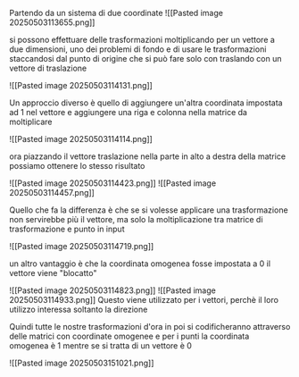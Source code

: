 Partendo da un sistema di due coordinate
![[Pasted image 20250503113655.png]]

si possono effettuare delle trasformazioni moltiplicando per un vettore a due dimensioni, uno dei problemi di fondo e di usare le trasformazioni staccandosi dal punto di origine che si può fare solo con traslando con un vettore di traslazione

![[Pasted image 20250503114131.png]]

Un approccio diverso è quello di aggiungere un'altra coordinata impostata ad 1 nel vettore e aggiungere una riga e colonna nella matrice da moltiplicare

![[Pasted image 20250503114114.png]]

ora piazzando il vettore traslazione nella parte in alto a destra della matrice possiamo ottenere lo stesso risultato

![[Pasted image 20250503114423.png]]
![[Pasted image 20250503114457.png]]

Quello che fa la differenza è che se si volesse applicare una trasformazione non servirebbe più il vettore, ma solo la moltiplicazione tra matrice di trasformazione e punto in input 

![[Pasted image 20250503114719.png]]

un altro vantaggio è che la coordinata omogenea fosse impostata a 0 il vettore viene "blocatto"

![[Pasted image 20250503114823.png]]
![[Pasted image 20250503114933.png]]
Questo viene utilizzato per i vettori, perchè il loro utilizzo interessa soltanto la direzione

Quindi tutte le nostre trasformazioni d'ora in poi si codificheranno attraverso delle matrici con coordinate omogenee e per i punti la coordinata omogenea è 1 mentre se si tratta di un vettore è 0

![[Pasted image 20250503151021.png]]